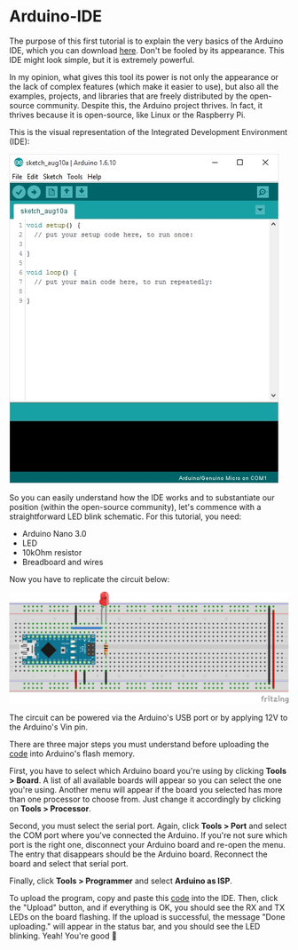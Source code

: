 # Arduino-IDE

The purpose of this first tutorial is to explain the very basics of the Arduino IDE, which you can download [here](https://www.arduino.cc/en/software). Don't be fooled by its appearance. This IDE might look simple, but it is extremely powerful.

In my opinion, what gives this tool its power is not only the appearance or the lack of complex features (which make it easier to use), but also all the examples, projects, and libraries that are freely distributed by the open-source community. Despite this, the Arduino project thrives. In fact, it thrives because it is open-source, like Linux or the Raspberry Pi.

This is the visual representation of the Integrated Development Environment (IDE):

![alt text](resources/ArduinoIDE.jpg?raw=true)

So you can easily understand how the IDE works and to substantiate our position (within the open-source community), let's commence with a straightforward LED blink schematic. For this tutorial, you need:

- Arduino Nano 3.0
- LED
- 10kOhm resistor
- Breadboard and wires

Now you have to replicate the circuit below:

![alt text](resources/Arduino-IDE_bb.png?raw=true)

The circuit can be powered via the Arduino's USB port or by applying 12V to the Arduino's Vin pin.

There are three major steps you must understand before uploading the [code](Arduino_IDE.ino) into Arduino's flash memory.

First, you have to select which Arduino board you're using by clicking **Tools > Board**. A list of all available boards will appear so you can select the one you're using. Another menu will appear if the board you selected has more than one processor to choose from. Just change it accordingly by clicking on **Tools > Processor**.

Second, you must select the serial port. Again, click **Tools > Port** and select the COM port where you've connected the Arduino. If you're not sure which port is the right one, disconnect your Arduino board and re-open the menu. The entry that disappears should be the Arduino board. Reconnect the board and select that serial port.

Finally, click **Tools > Programmer** and select **Arduino as ISP**.

To upload the program, copy and paste this [code](Arduino_IDE.ino) into the IDE. Then, click the "Upload" button, and if everything is OK, you should see the RX and TX LEDs on the board flashing. If the upload is successful, the message "Done uploading." will appear in the status bar, and you should see the LED blinking. Yeah! You're good 🙂